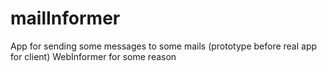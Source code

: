 # mailInformer
App for sending some messages to some mails (prototype before real app for client)
WebInformer for some reason

